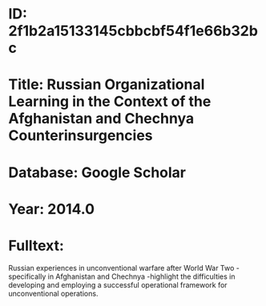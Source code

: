 # ID: 2f1b2a15133145cbbcbf54f1e66b32bc
# Title: Russian Organizational Learning in the Context of the Afghanistan and Chechnya Counterinsurgencies
# Database: Google Scholar
# Year: 2014.0
# Fulltext:
Russian experiences in unconventional warfare after World War Two -specifically in Afghanistan and Chechnya -highlight the difficulties in developing and employing a successful operational framework for unconventional operations.